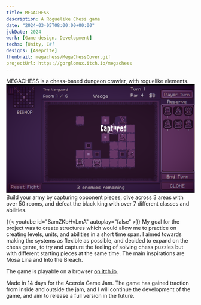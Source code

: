 ```yaml
---
title: MEGACHESS
description: A Roguelike Chess game
date: "2024-03-05T08:00:00+00:00"
jobDate: 2024
work: [Game design, Development]
techs: [Unity, C#]
designs: [Aseprite]
thumbnail: megachess/MegaChessCover.gif
projectUrl: https://gorglomux.itch.io/megachess
---
```

MEGACHESS is a chess-based dungeon crawler, with roguelike elements. 
![Gameplay screenshot](./area1.png)
Build your army by capturing opponent pieces, dive across 3 areas with over 50 rooms, and defeat the black king with over 7 different classes and abilities.
 

{{< youtube id="SamZKbHvLmA" autoplay="false"  >}}
My goal for the project was to create structures which would allow me to practice on creating levels, units, and abilities in a short time span. I aimed towards making the systems as flexible as possible, 
and decided to expand on the chess genre, to try and capture the feeling of solving chess puzzles but with different starting pieces at the same time. The main inspirations are Mosa Lina and Into the Breach.


The game is playable on a browser [on itch.io](https://gorglomux.itch.io/megachess).

Made in 14 days for the Acerola Game Jam.
The game has gained traction from inside and outside the jam, and I will continue the development of the game, and aim to release a full version in the future.
